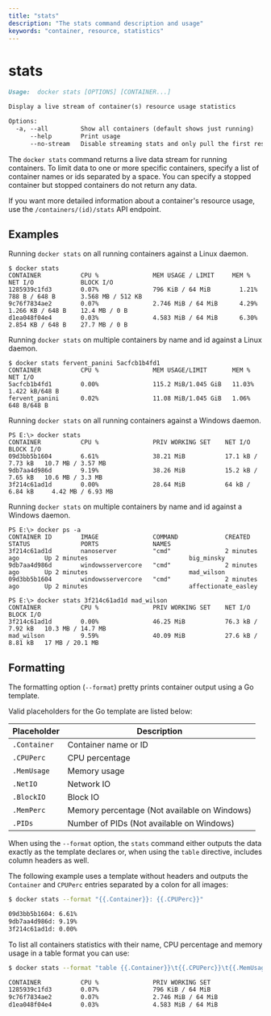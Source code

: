 ```yaml
---
title: "stats"
description: "The stats command description and usage"
keywords: "container, resource, statistics"
---
```


<!-- This file is maintained within the docker/docker Github
     repository at https://github.com/docker/docker/. Make all
     pull requests against that repo. If you see this file in
     another repository, consider it read-only there, as it will
     periodically be overwritten by the definitive file. Pull
     requests which include edits to this file in other repositories
     will be rejected.
-->

# stats

```markdown
Usage:  docker stats [OPTIONS] [CONTAINER...]

Display a live stream of container(s) resource usage statistics

Options:
  -a, --all         Show all containers (default shows just running)
      --help        Print usage
      --no-stream   Disable streaming stats and only pull the first result
```

The `docker stats` command returns a live data stream for running containers. To limit data to one or more specific containers, specify a list of container names or ids separated by a space. You can specify a stopped container but stopped containers do not return any data.

If you want more detailed information about a container's resource usage, use the `/containers/(id)/stats` API endpoint.

## Examples

Running `docker stats` on all running containers against a Linux daemon.

    $ docker stats
    CONTAINER           CPU %               MEM USAGE / LIMIT     MEM %               NET I/O             BLOCK I/O
    1285939c1fd3        0.07%               796 KiB / 64 MiB        1.21%               788 B / 648 B       3.568 MB / 512 KB
    9c76f7834ae2        0.07%               2.746 MiB / 64 MiB      4.29%               1.266 KB / 648 B    12.4 MB / 0 B
    d1ea048f04e4        0.03%               4.583 MiB / 64 MiB      6.30%               2.854 KB / 648 B    27.7 MB / 0 B

Running `docker stats` on multiple containers by name and id against a Linux daemon.

    $ docker stats fervent_panini 5acfcb1b4fd1
    CONTAINER           CPU %               MEM USAGE/LIMIT       MEM %               NET I/O
    5acfcb1b4fd1        0.00%               115.2 MiB/1.045 GiB   11.03%              1.422 kB/648 B
    fervent_panini      0.02%               11.08 MiB/1.045 GiB   1.06%               648 B/648 B

Running `docker stats` on all running containers against a Windows daemon.

    PS E:\> docker stats
    CONTAINER           CPU %               PRIV WORKING SET    NET I/O             BLOCK I/O
    09d3bb5b1604        6.61%               38.21 MiB           17.1 kB / 7.73 kB   10.7 MB / 3.57 MB
    9db7aa4d986d        9.19%               38.26 MiB           15.2 kB / 7.65 kB   10.6 MB / 3.3 MB
    3f214c61ad1d        0.00%               28.64 MiB           64 kB / 6.84 kB     4.42 MB / 6.93 MB

Running `docker stats` on multiple containers by name and id against a Windows daemon.

    PS E:\> docker ps -a
    CONTAINER ID        IMAGE               COMMAND             CREATED             STATUS              PORTS               NAMES
    3f214c61ad1d        nanoserver          "cmd"               2 minutes ago       Up 2 minutes                            big_minsky
    9db7aa4d986d        windowsservercore   "cmd"               2 minutes ago       Up 2 minutes                            mad_wilson
    09d3bb5b1604        windowsservercore   "cmd"               2 minutes ago       Up 2 minutes                            affectionate_easley

    PS E:\> docker stats 3f214c61ad1d mad_wilson
    CONTAINER           CPU %               PRIV WORKING SET    NET I/O             BLOCK I/O
    3f214c61ad1d        0.00%               46.25 MiB           76.3 kB / 7.92 kB   10.3 MB / 14.7 MB
    mad_wilson          9.59%               40.09 MiB           27.6 kB / 8.81 kB   17 MB / 20.1 MB

## Formatting

The formatting option (`--format`) pretty prints container output
using a Go template.

Valid placeholders for the Go template are listed below:

Placeholder  | Description
------------ | --------------------------------------------
`.Container` | Container name or ID
`.CPUPerc`   | CPU percentage
`.MemUsage`  | Memory usage
`.NetIO`     | Network IO
`.BlockIO`   | Block IO
`.MemPerc`   | Memory percentage (Not available on Windows)
`.PIDs`      | Number of PIDs (Not available on Windows)


When using the `--format` option, the `stats` command either
outputs the data exactly as the template declares or, when using the
`table` directive, includes column headers as well.

The following example uses a template without headers and outputs the
`Container` and `CPUPerc` entries separated by a colon for all images:

```bash
$ docker stats --format "{{.Container}}: {{.CPUPerc}}"

09d3bb5b1604: 6.61%
9db7aa4d986d: 9.19%
3f214c61ad1d: 0.00%
```

To list all containers statistics with their name, CPU percentage and memory
usage in a table format you can use:

```bash
$ docker stats --format "table {{.Container}}\t{{.CPUPerc}}\t{{.MemUsage}}"

CONTAINER           CPU %               PRIV WORKING SET
1285939c1fd3        0.07%               796 KiB / 64 MiB
9c76f7834ae2        0.07%               2.746 MiB / 64 MiB
d1ea048f04e4        0.03%               4.583 MiB / 64 MiB
```
